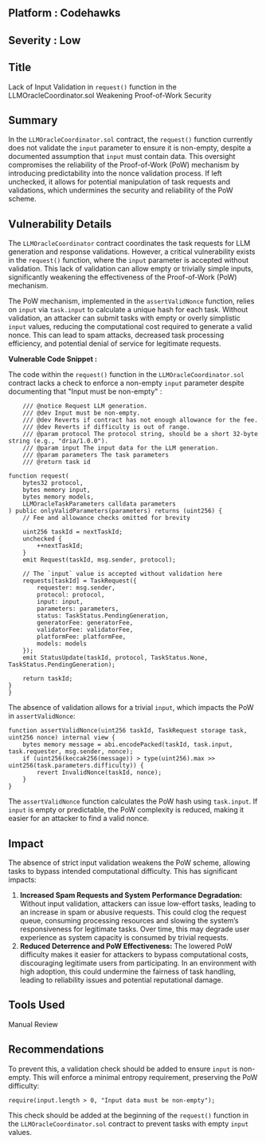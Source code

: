 ## Platform : Codehawks

## Severity : Low

## Title

Lack of Input Validation in `request()` function in the LLMOracleCoordinator.sol Weakening Proof-of-Work Security


## Summary

In the `LLMOracleCoordinator.sol` contract, the `request()` function currently does not validate the `input` parameter to ensure it is non-empty, despite a documented assumption that `input` must contain data. This oversight compromises the reliability of the Proof-of-Work (PoW) mechanism by introducing predictability into the nonce validation process. If left unchecked, it allows for potential manipulation of task requests and validations, which undermines the security and reliability of the PoW scheme.


## Vulnerability Details

The `LLMOracleCoordinator` contract coordinates the task requests for LLM generation and response validations. However, a critical vulnerability exists in the `request()` function, where the `input` parameter is accepted without validation. This lack of validation can allow empty or trivially simple inputs, significantly weakening the effectiveness of the Proof-of-Work (PoW) mechanism.

The PoW mechanism, implemented in the `assertValidNonce` function, relies on `input` via `task.input` to calculate a unique hash for each task. Without validation, an attacker can submit tasks with empty or overly simplistic `input` values, reducing the computational cost required to generate a valid nonce. This can lead to spam attacks, decreased task processing efficiency, and potential denial of service for legitimate requests.

**Vulnerable Code Snippet :**

The code within the `request()` function in the `LLMOracleCoordinator.sol` contract lacks a check to enforce a non-empty `input` parameter despite documenting that "Input must be non-empty" :

```Solidity
    /// @notice Request LLM generation.
    /// @dev Input must be non-empty.
    /// @dev Reverts if contract has not enough allowance for the fee.
    /// @dev Reverts if difficulty is out of range.
    /// @param protocol The protocol string, should be a short 32-byte string (e.g., "dria/1.0.0").
    /// @param input The input data for the LLM generation.
    /// @param parameters The task parameters
    /// @return task id

function request(
    bytes32 protocol,
    bytes memory input,
    bytes memory models,
    LLMOracleTaskParameters calldata parameters
) public onlyValidParameters(parameters) returns (uint256) {
    // Fee and allowance checks omitted for brevity

    uint256 taskId = nextTaskId;
    unchecked {
        ++nextTaskId;
    }
    emit Request(taskId, msg.sender, protocol);

    // The `input` value is accepted without validation here
    requests[taskId] = TaskRequest({
        requester: msg.sender,
        protocol: protocol,
        input: input,
        parameters: parameters,
        status: TaskStatus.PendingGeneration,
        generatorFee: generatorFee,
        validatorFee: validatorFee,
        platformFee: platformFee,
        models: models
    });
    emit StatusUpdate(taskId, protocol, TaskStatus.None, TaskStatus.PendingGeneration);

    return taskId;
}
}
```


The absence of validation allows for a trivial `input`, which impacts the PoW in `assertValidNonce`:

``` solidity
function assertValidNonce(uint256 taskId, TaskRequest storage task, uint256 nonce) internal view {
    bytes memory message = abi.encodePacked(taskId, task.input, task.requester, msg.sender, nonce);
    if (uint256(keccak256(message)) > type(uint256).max >> uint256(task.parameters.difficulty)) {
        revert InvalidNonce(taskId, nonce);
    }
}
```

The `assertValidNonce` function calculates the PoW hash using `task.input`. If `input` is empty or predictable, the PoW complexity is reduced, making it easier for an attacker to find a valid nonce.

## Impact

The absence of strict input validation weakens the PoW scheme, allowing tasks to bypass intended computational difficulty. This has significant impacts:

1. **Increased Spam Requests and System Performance Degradation:** Without input validation, attackers can issue low-effort tasks, leading to an increase in spam or abusive requests. This could clog the request queue, consuming processing resources and slowing the system’s responsiveness for legitimate tasks. Over time, this may degrade user experience as system capacity is consumed by trivial requests. 
2. **Reduced Deterrence and PoW Effectiveness:** The lowered PoW difficulty makes it easier for attackers to bypass computational costs, discouraging legitimate users from participating. In an environment with high adoption, this could undermine the fairness of task handling, leading to reliability issues and potential reputational damage.

## Tools Used

Manual Review

## Recommendations

To prevent this, a validation check should be added to ensure `input` is non-empty. This will enforce a minimal entropy requirement, preserving the PoW difficulty:

```solidity
require(input.length > 0, "Input data must be non-empty");
```

This check should be added at the beginning of the `request()` function in the `LLMOracleCoordinator.sol` contract to prevent tasks with empty `input` values.
